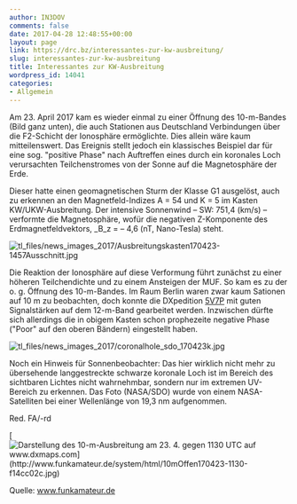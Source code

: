 ```yaml
---
author: IN3DOV
comments: false
date: 2017-04-28 12:48:55+00:00
layout: page
link: https://drc.bz/interessantes-zur-kw-ausbreitung/
slug: interessantes-zur-kw-ausbreitung
title: Interessantes zur KW-Ausbreitung
wordpress_id: 14041
categories:
- Allgemein
---
```


Am 23. April 2017 kam es wieder einmal zu einer Öffnung des 10-m-Bandes (Bild ganz unten), die auch Stationen aus Deutschland Verbindungen über die F2-Schicht der Ionosphäre ermöglichte. Dies allein wäre kaum mitteilenswert.
Das Ereignis stellt jedoch ein klassisches Beispiel dar für eine sog. "positive Phase" nach Auftreffen eines durch ein koronales Loch verursachten Teilchenstromes von der Sonne auf die Magnetosphäre der Erde.

Dieser hatte einen geomagnetischen Sturm der Klasse G1 ausgelöst, auch zu erkennen an den Magnetfeld-Indizes A = 54 und K = 5 im Kasten KW/UKW-Ausbreitung. Der intensive Sonnenwind – SW: 751,4 (km/s) – verformte die Magnetosphäre, wofür die negativen Z-Komponente des Erdmagnetfeldvektors, _B_z = – 4,6 (nT, Nano-Tesla) steht.

![tl_files/news_images_2017/Ausbreitungskasten170423-1457Ausschnitt.jpg](http://www.funkamateur.de/tl_files/news_images_2017/Ausbreitungskasten170423-1457Ausschnitt.jpg)

Die Reaktion der Ionosphäre auf diese Verformung führt zunächst zu einer höheren Teilchendichte und zu einem Ansteigen der MUF. So kam es zu der o. g. Öffnung des 10-m-Bandes. Im Raum Berlin waren zwar kaum Sationen auf 10 m zu beobachten, doch konnte die DXpedition [5V7P](https://qrz.com/db/5v7p) mit guten Signalstärken auf dem 12-m-Band gearbeitet werden. Inzwischen dürfte sich allerdings die in obigem Kasten schon prophezeite negative Phase ("Poor" auf den oberen Bändern) eingestellt haben.

![tl_files/news_images_2017/coronalhole_sdo_170423k.jpg](http://www.funkamateur.de/tl_files/news_images_2017/coronalhole_sdo_170423k.jpg)

Noch ein Hinweis für Sonnenbeobachter: Das hier wirklich nicht mehr zu übersehende langgestreckte schwarze koronale Loch ist im Bereich des sichtbaren Lichtes nicht wahrnehmbar, sondern nur im extremen UV-Bereich zu erkennen. Das Foto (NASA/SDO) wurde von einem NASA-Satelliten bei einer Wellenlänge von 19,3 nm aufgenommen.

Red. FA/-rd


[![Darstellung des 10-m-Ausbreitung am 23. 4. gegen 1130 UTC auf www.dxmaps.com](http://www.funkamateur.de/system/html/10mOffen170423-1130-f14cc02c.jpg) ](http://www.funkamateur.de/tl_files/news_images_2017/10mOffen170423-1130.jpg)







Quelle: www.funkamateur.de

